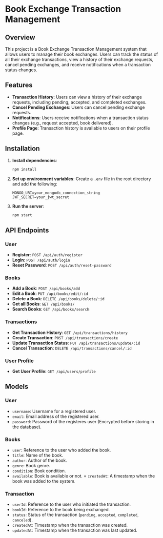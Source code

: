 # Book Exchange Transaction Management

## Overview

This project is a Book Exchange Transaction Management system that allows users to manage their book exchanges. Users can track the status of all their exchange transactions, view a history of their exchange requests, cancel pending exchanges, and receive notifications when a transaction status changes.

## Features

- **Transaction History**: Users can view a history of their exchange requests, including pending, accepted, and completed exchanges.
- **Cancel Pending Exchanges**: Users can cancel pending exchange requests.
- **Notifications**: Users receive notifications when a transaction status changes (e.g., request accepted, book delivered).
- **Profile Page**: Transaction history is available to users on their profile page.

## Installation

1. **Install dependencies**:
    ```bash
    npm install
    ```

2. **Set up environment variables**:
    Create a `.env` file in the root directory and add the following:
    ```env
    MONGO_URI=your_mongodb_connection_string
    JWT_SECRET=your_jwt_secret
    ```

3. **Run the server**:
    ```bash
    npm start
    ```

## API Endpoints

### User

- **Register**: `POST /api/auth/register`
- **Login**: `POST /api/auth/login`
- **Reset Password**: `POST /api/auth/reset-password`

### Books

- **Add a Book**: `POST /api/books/add`
- **Edit a Book**: `PUT /api/books/edit/:id`
- **Delete a Book**: `DELETE /api/books/delete/:id`
- **Get all Books**: `GET /api/books/`
- **Search Books**: `GET /api/books/search`

### Transactions

- **Get Transaction History**: `GET /api/transactions/history`
- **Create Transaction**: `POST /api/transactions/create`
- **Update Transaction Status**: `PUT /api/transactions/update/:id`
- **Cancel Transaction**: `DELETE /api/transactions/cancel/:id`

### User Profile

- **Get User Profile**: `GET /api/users/profile`

## Models

### User

- `username`: Username for a registered user.
- `email`: Email address of the registered user.
- `password`: Password of the registeres user (Encrypted before storing in the database).

### Books

- `user`: Reference to the user who added the book.
- `title`: Name of the book.
- `author`: Author of the book.
- `genre`: Book genre.
- `condition`: Book condition.
- `available`: Book is available or not.
= `createdAt`: A timestamp when the book was added to the system.

### Transaction

- `userId`: Reference to the user who initiated the transaction.
- `bookId`: Reference to the book being exchanged.
- `status`: Status of the transaction (`pending`, `accepted`, `completed`, `canceled`).
- `createdAt`: Timestamp when the transaction was created.
- `updatedAt`: Timestamp when the transaction was last updated.